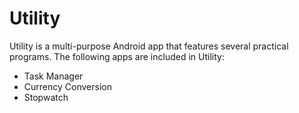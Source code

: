 # Utility
Utility is a multi-purpose Android app that features several practical programs. The following apps are included in Utility:
* Task Manager
* Currency Conversion
* Stopwatch
